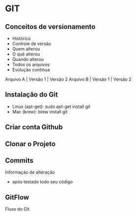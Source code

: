 # GIT
## Conceitos de versionamento
 - Histórico
 - Controle de versão
 - Quem alterou
 - O quê alterou 
 - Quando alterou 
 - Todos os arquivos
 - Evolução contínua

 Arquivo A | Versão 1 | Versão 2
 Arquivo B | Versão 1 | Versão 2

 ## Instalação do Git

  - Linux (apt-get): sudo apt-get install git
  - Mac (brew): brew install git

 ## Criar conta Github

 ## Clonar o Projeto

 ## Commits
 Informação de alteração
  - após testado todo seu código

 ## GitFlow
 Fluxo do Git
